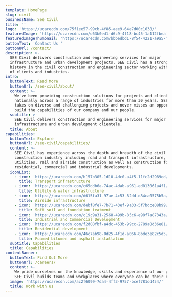 ```yaml
---
template: HomePage
slug: civil
businessName: See Civil
title: ''
logo: 'https://ucarecdn.com/75f1ee57-99cb-4f85-aee9-64e7d00c1638/'
featuredImage: 'https://ucarecdn.com/d63b0ed1-d6c9-4f18-bc45-1a112fbeaf7c/'
featuredImageThumbnail: 'https://ucarecdn.com/bbbedbd1-8f54-4221-a9a5-f2cf221e7536/'
buttonText: 'Contact Us '
buttonUrl: /contact/
description: >-
  SEE Civil delivers construction and engineering services for major
  infrastructure and urban development projects. SEE Civil has a strong 30 year
  history in the civil construction and engineering sector working with a range
  of clients and industries. 
intro:
  buttonText: Read More
  buttonUrl: /see-civil/about/
  content: >-
    We've been providing construction solutions for projects and clients
    nationally across a range of industries for more than 30 years. SEE Civil
    takes on diverse and challenging projects and never misses an opportunity to
    build the capabilities of our company and our people.
  subtitle: >-
    SEE Civil delivers construction and engineering services for major
    infrastructure and urban development clientele.
  title: About
capabilities:
  buttonText: Explore
  buttonUrl: /see-civil/capabilities/
  content: >-
    SEE Civil has experience across the depth and breadth of the civil
    construction industry including road and transport infrastructure, water and
    utilities, rail and airside construction as well as construction for
    residential, commercial and industrial developments.
  iconList:
    - icon: 'https://ucarecdn.com/b157b305-1d10-4dc0-a4f5-11fc2d2989ed/'
      title: Transport infrastructure
    - icon: 'https://ucarecdn.com/c65ddb6a-74ac-4dab-a961-ed013061a4f1/'
      title: Utility & water infrastructure
    - icon: 'https://ucarecdn.com/d615fa31-97ae-4c53-82dd-d84ca0575b5a/'
      title: Airside infrastructure
    - icon: 'https://ucarecdn.com/debf8fe7-7b71-43ef-9a33-5f7bdce08b99/'
      title: Soft soil and foundation teatment
    - icon: 'https://ucarecdn.com/c19c9a31-2568-499b-85c6-e98f7a87343a/'
      title: Industrial and Commercial Development
    - icon: 'https://ucarecdn.com/f2d08fbf-a4dc-453b-99cc-2789a0d36e81/'
      title: Residential development
    - icon: 'https://ucarecdn.com/46c7ab98-0d25-4f1d-a066-8bde3e82c5d5/'
      title: Foamed bitumen and asphalt installation
  subtitle: Capabilities
  title: Capabilities
contentBanner:
  buttonText: Find Out More
  buttonUrl: /careers/
  content: >-
    We pride ourselves on the knowledge, skills and experience of our people.
    SEE Civil builds teams and workplaces where everyone can be their best.
  image: 'https://ucarecdn.com/ac2f6099-7da4-4ff3-9757-bcef781dd454/'
  title: Work with us
---
```


